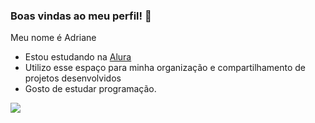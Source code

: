 
### Boas vindas ao meu perfil! 🖤
Meu nome é Adriane
- Estou estudando na [Alura](https://www.alura.com.br)
- Utilizo esse espaço para minha organização e compartilhamento de projetos desenvolvidos
- Gosto de estudar programação.
  
![](https://media.tenor.com/A0yCLZcqaGEAAAAM/cap-tornado.gif)

